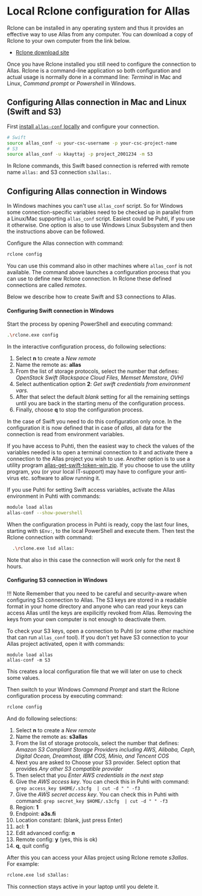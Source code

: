 # Local Rclone configuration for Allas

Rclone can be installed in any operating system and thus it provides an effective way 
to use Allas from any computer. You can download a copy of Rclone to your own computer 
from the link below.

* [Rclone download site](https://rclone.org/downloads/)

Once you have Rclone installed you still need to configure the connection to Allas. Rclone is a 
command-line application so both configuration and actual usage is normally done in a command 
line: _Terminal_ in Mac and Linux, _Command prompt_ or _Powershell_ in Windows.

## Configuring Allas connection in Mac and Linux (Swift and S3)

First [install `allas-conf` locally](allas-conf.md#allas-conf-installation) and configure your connection.

```bash
# Swift
source allas_conf -u your-csc-username -p your-csc-project-name
# S3
source allas_conf -u kkayttaj -p project_2001234 -m S3
```

In Rclone commands, this Swift based connection is referred with remote name `allas:` and S3 connection `s3allas:`. 

## Configuring Allas connection in Windows 

In Windows machines you can't use `allas_conf` script. So for Windows some connection-specific variables need to be checked up in parallel from a Linux/Mac supporting `allas_conf` script. Easiest could be Puhti, if you use it otherwise. One option is also to use Windows Linux Subsystem and then the instructions above can be followed.

Configure the Allas connection with command:

```bash
rclone config
```

You can use this command also in other machines where `allas_conf` is not available.
The command above launches a configuration process that you can use to define new Rclone 
connection. In Rclone these defined connections are called _remotes_. 

Below we describe how to create Swift and S3 connections to Allas.

#### Configuring Swift connection in Windows

Start the process by opening PowerShell and executing command:

```bash
.\rclone.exe config
```

In the interactive configuration process, do following selections:

1. Select **n** to create a _New remote_
2. Name the remote as: **allas**
3. From the list of storage protocols, select the number that defines:
_OpenStack Swift (Rackspace Cloud Files, Memset Memstore, OVH)_
4. Select authentication option **2**: _Get swift credentials from environment vars._
5. After that select the default _blank_ setting for all the remaining settings until you are back in the starting menu of the configuration process. 
6. Finally, choose **q** to stop the configuration process.
 
In the case of Swift you need to do this configuration only once. In the configuration 
it is now defined that in case of _allas_, all data for the connection is read from environment variables.

If you have access to Puhti, then the easiest way to check the values of the variables needed is to open a terminal connection to it and activate there a connection to the Allas project you wish to use. Another option is to use a utility program [allas-get-swift-token-win.zip](https://github.com/CSCfi/allas-get-swift-token/releases/download/v1.0.0/allas-get-swift-token-win.zip). If you choose to use the utility program, you (or your local IT-support) may have to configure your anti-virus etc. software to allow running it.

If you use Puhti for setting Swift access variables, activate the Allas environment in Puhti with commands:

```bash
module load allas
allas-conf --show-powershell
```

When the configuration process in Puhti is ready, copy the last four lines, starting with `$Env:`, to the local PowerShell and execute them. Then test the Rclone connection with command:

```bash
  .\rclone.exe lsd allas:
```

Note that also in this case the connection will work only for the next 8 hours.

#### Configuring S3 connection in Windows

!!! Note
    Remember that you need to be careful and security-aware when configuring S3 connection to Allas. The S3 keys are stored in a readable format in your home directory and anyone who can read your keys can access Allas until the keys are expilicitly revoked from Allas. Removing the keys from your own computer is not enough to deactivate them.

To check your S3 keys, open a connection to Puhti (or some other machine that can run `allas_conf` tool). If you don't yet have S3 connection to your Allas project activated, open it with commands:

```
module load allas
allas-conf -m S3
```

This creates a local configuration file that we will later on use to check some values.

Then switch to your Windows _Command Prompt_ and start the Rclone configuration process by executing command:

```bash
rclone config
```

And do following selections:

   1. Select **n** to create a _New remote_
   2. Name the remote as: **s3allas**
   3. From the list of storage protocols, select the number that defines: _Amazon S3 Compliant Storage Providers including AWS, Alibaba, Ceph, Digital Ocean, Dreamhost, IBM COS, Minio, and Tencent COS_
   4. Next you are asked to Choose your S3 provider. Select option that provides _Any other S3 compatible provider_
   5. Then select that you _Enter AWS credentials in the next step_ 
   6. Give the _AWS access key_. You can check this in Puhti with command: 
   `grep access_key $HOME/.s3cfg  | cut -d " " -f3`
   7. Give the _AWS secret access key_. You can check this in Puhti with command: 
   `grep secret_key $HOME/.s3cfg  | cut -d " " -f3`
   8. Region: **1**
   9. Endpoint: **a3s.fi**
   10. Location constant: (blank, just press Enter)
   11. acl: **1**
   12. Edit advanced config: **n**
   13. Remote config: **y** (yes, this is ok)
   14. **q**, quit config
 
After this you can access your Allas project using Rclone remote _s3allas_. For example:

```bash
rclone.exe lsd s3allas:
```

This connection stays active in your laptop until you delete it.
